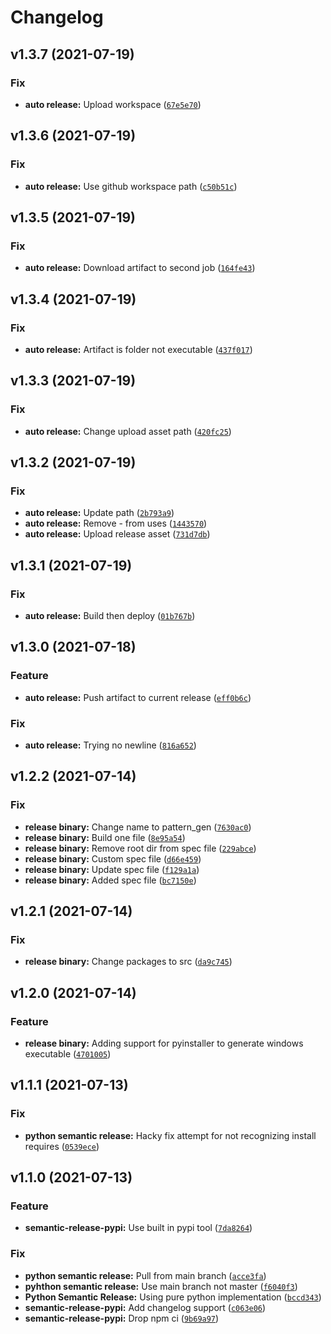 # Changelog

<!--next-version-placeholder-->

## v1.3.7 (2021-07-19)
### Fix
* **auto release:** Upload workspace ([`67e5e70`](https://github.com/bradday4/SIM_GENERATOR/commit/67e5e707a8756730a405bfa143455e4f9df5c98a))

## v1.3.6 (2021-07-19)
### Fix
* **auto release:** Use github workspace path ([`c50b51c`](https://github.com/bradday4/SIM_GENERATOR/commit/c50b51c3aea5856780697a29cefa751f36dfe04f))

## v1.3.5 (2021-07-19)
### Fix
* **auto release:** Download artifact to second job ([`164fe43`](https://github.com/bradday4/SIM_GENERATOR/commit/164fe4371f1fec20bee1c8159446f466c37ea017))

## v1.3.4 (2021-07-19)
### Fix
* **auto release:** Artifact is folder not executable ([`437f017`](https://github.com/bradday4/SIM_GENERATOR/commit/437f0173876f066aae1074393b28060a57ba09bc))

## v1.3.3 (2021-07-19)
### Fix
* **auto release:** Change upload asset path ([`420fc25`](https://github.com/bradday4/SIM_GENERATOR/commit/420fc25a8c8d3bdc09a7220c87a729687b7ad696))

## v1.3.2 (2021-07-19)
### Fix
* **auto release:** Update path ([`2b793a9`](https://github.com/bradday4/SIM_GENERATOR/commit/2b793a983cd1e348fc9f0173d6d05192d0af77c0))
* **auto release:** Remove - from uses ([`1443570`](https://github.com/bradday4/SIM_GENERATOR/commit/144357097de3aa7a81bd502b298cec979a096166))
* **auto release:** Upload release asset ([`731d7db`](https://github.com/bradday4/SIM_GENERATOR/commit/731d7dbe83400c228894fff0e8f51f6853ce39e0))

## v1.3.1 (2021-07-19)
### Fix
* **auto release:** Build then deploy ([`01b767b`](https://github.com/bradday4/SIM_GENERATOR/commit/01b767bc4942bd180a4acd773770271ebf551431))

## v1.3.0 (2021-07-18)
### Feature
* **auto release:** Push artifact to current release ([`eff0b6c`](https://github.com/bradday4/SIM_GENERATOR/commit/eff0b6c2fceb572d59003386e504153d2c04c377))

### Fix
* **auto release:** Trying no newline ([`816a652`](https://github.com/bradday4/SIM_GENERATOR/commit/816a65203b718beb0d6271f73fc0ebd6c4b2d888))

## v1.2.2 (2021-07-14)
### Fix
* **release binary:** Change name to pattern_gen ([`7630ac0`](https://github.com/bradday4/SIM_GENERATOR/commit/7630ac044ec30ffb3b74243fbba32038f425770a))
* **release binary:** Build one file ([`8e95a54`](https://github.com/bradday4/SIM_GENERATOR/commit/8e95a54f381818a59172f449c33dec25c30cbd93))
* **release binary:** Remove root dir from spec file ([`229abce`](https://github.com/bradday4/SIM_GENERATOR/commit/229abcef5d78227714f7ba2286ceb9ef2aafe114))
* **release binary:** Custom spec file ([`d66e459`](https://github.com/bradday4/SIM_GENERATOR/commit/d66e459f10e68dbff32d86728df2ddb04b8d1fa0))
* **release binary:** Update spec file ([`f129a1a`](https://github.com/bradday4/SIM_GENERATOR/commit/f129a1a10ac6451e97031a26405512727b3dcbb4))
* **release binary:** Added spec file ([`bc7150e`](https://github.com/bradday4/SIM_GENERATOR/commit/bc7150e68bab80c1cfd71b7762f76f5204e4a746))

## v1.2.1 (2021-07-14)
### Fix
* **release binary:** Change packages to src ([`da9c745`](https://github.com/bradday4/SIM_GENERATOR/commit/da9c745f09de48927d98204aa294e807be1060db))

## v1.2.0 (2021-07-14)
### Feature
* **release binary:** Adding support for pyinstaller  to generate windows executable ([`4701005`](https://github.com/bradday4/SIM_GENERATOR/commit/4701005a5fe1802ea5d34a518dd2d00048acc70d))

## v1.1.1 (2021-07-13)
### Fix
* **python semantic release:** Hacky fix attempt for not recognizing install requires ([`0539ece`](https://github.com/bradday4/SIM_GENERATOR/commit/0539eceb785752e08cf252c5734f5dfe886f6826))

## v1.1.0 (2021-07-13)
### Feature
* **semantic-release-pypi:** Use built in pypi tool ([`7da8264`](https://github.com/bradday4/SIM_GENERATOR/commit/7da82649d6ab190330250c85350e20bd8e110e79))

### Fix
* **python semantic release:** Pull from main branch ([`acce3fa`](https://github.com/bradday4/SIM_GENERATOR/commit/acce3fa57fcea4d98f396bfbce759a2b3a86b407))
* **pyhthon semantic release:** Use main branch not master ([`f6040f3`](https://github.com/bradday4/SIM_GENERATOR/commit/f6040f39f4e344ebdfd338126f787af360c60764))
* **Python Semantic Release:** Using pure python implementation ([`bccd343`](https://github.com/bradday4/SIM_GENERATOR/commit/bccd343111735f3f0f1c11489c5c5c6f3a66fcb5))
* **semantic-release-pypi:** Add changelog support ([`c063e06`](https://github.com/bradday4/SIM_GENERATOR/commit/c063e0637f11ebbfd924f12120c501781f0e9ccf))
* **semantic-release-pypi:** Drop npm ci ([`9b69a97`](https://github.com/bradday4/SIM_GENERATOR/commit/9b69a973873a6e1d7cb1aa13867d5017045dc3f2))
